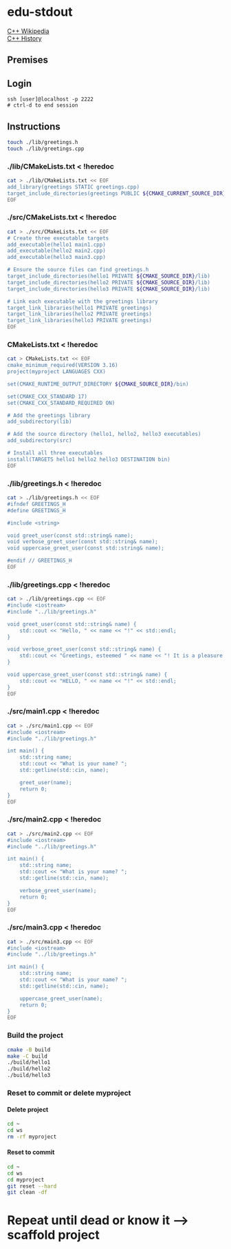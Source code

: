 # edu-stdout

[C++ Wikipedia](https://en.wikipedia.org/wiki/C%2B%2B)  
[C++ History](https://en.cppreference.com/w/cpp/language/history)

## Premises

## Login

```
ssh [user]@localhost -p 2222
# ctrl-d to end session
```

## Instructions

```bash
touch ./lib/greetings.h
touch ./lib/greetings.cpp
```

### ./lib/CMakeLists.txt < !heredoc

```bash
cat > ./lib/CMakeLists.txt << EOF
add_library(greetings STATIC greetings.cpp)
target_include_directories(greetings PUBLIC ${CMAKE_CURRENT_SOURCE_DIR})
EOF
```

### ./src/CMakeLists.txt < !heredoc

```bash
cat > ./src/CMakeLists.txt << EOF
# Create three executable targets
add_executable(hello1 main1.cpp)
add_executable(hello2 main2.cpp)
add_executable(hello3 main3.cpp)

# Ensure the source files can find greetings.h
target_include_directories(hello1 PRIVATE ${CMAKE_SOURCE_DIR}/lib)
target_include_directories(hello2 PRIVATE ${CMAKE_SOURCE_DIR}/lib)
target_include_directories(hello3 PRIVATE ${CMAKE_SOURCE_DIR}/lib)

# Link each executable with the greetings library
target_link_libraries(hello1 PRIVATE greetings)
target_link_libraries(hello2 PRIVATE greetings)
target_link_libraries(hello3 PRIVATE greetings)
EOF
```

### CMakeLists.txt < !heredoc

```bash
cat > CMakeLists.txt << EOF
cmake_minimum_required(VERSION 3.16)
project(myproject LANGUAGES CXX)

set(CMAKE_RUNTIME_OUTPUT_DIRECTORY ${CMAKE_SOURCE_DIR}/bin)

set(CMAKE_CXX_STANDARD 17)
set(CMAKE_CXX_STANDARD_REQUIRED ON)

# Add the greetings library
add_subdirectory(lib)

# Add the source directory (hello1, hello2, hello3 executables)
add_subdirectory(src)

# Install all three executables
install(TARGETS hello1 hello2 hello3 DESTINATION bin)
EOF
```

### ./lib/greetings.h < !heredoc

```bash
cat > ./lib/greetings.h << EOF
#ifndef GREETINGS_H
#define GREETINGS_H

#include <string>

void greet_user(const std::string& name);
void verbose_greet_user(const std::string& name);
void uppercase_greet_user(const std::string& name);

#endif // GREETINGS_H
EOF
```

### ./lib/greetings.cpp < !heredoc

```bash
cat > ./lib/greetings.cpp << EOF
#include <iostream>
#include "../lib/greetings.h"

void greet_user(const std::string& name) {
    std::cout << "Hello, " << name << "!" << std::endl;
}

void verbose_greet_user(const std::string& name) {
    std::cout << "Greetings, esteemed " << name << "! It is a pleasure to present you with this message: Hello!" << std::endl;
}

void uppercase_greet_user(const std::string& name) {
    std::cout << "HELLO, " << name << "!" << std::endl;
}
EOF
```

### ./src/main1.cpp < !heredoc

```bash
cat > ./src/main1.cpp << EOF
#include <iostream>
#include "../lib/greetings.h"

int main() {
    std::string name;
    std::cout << "What is your name? ";
    std::getline(std::cin, name);

    greet_user(name);
    return 0;
}
EOF
```

### ./src/main2.cpp < !heredoc

```bash
cat > ./src/main2.cpp << EOF
#include <iostream>
#include "../lib/greetings.h"

int main() {
    std::string name;
    std::cout << "What is your name? ";
    std::getline(std::cin, name);

    verbose_greet_user(name);
    return 0;
}
EOF
```

### ./src/main3.cpp < !heredoc

```bash
cat > ./src/main3.cpp << EOF
#include <iostream>
#include "../lib/greetings.h"

int main() {
    std::string name;
    std::cout << "What is your name? ";
    std::getline(std::cin, name);

    uppercase_greet_user(name);
    return 0;
}
EOF
```

### Build the project

```bash
cmake -B build
make -C build
./build/hello1
./build/hello2
./build/hello3
```

### Reset to commit or delete myproject

#### Delete project
```bash
cd ~
cd ws
rm -rf myproject
```

#### Reset to commit
```bash
cd ~
cd ws
cd myproject
git reset --hard
git clean -df
```

# Repeat until dead or know it --> scaffold project
